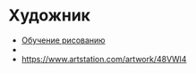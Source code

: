 # Художник

* [Обучение рисованию](https://kalachevaschool.ru/)
* []()
* https://www.artstation.com/artwork/48VWl4